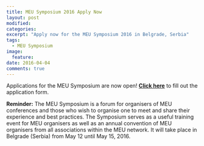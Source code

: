```yaml
---
title: MEU Symposium 2016 Apply Now
layout: post
modified:
categories:
excerpt: "Apply now for the MEU Symposium 2016 in Belgrade, Serbia"
tags: 
  - MEU Symposium
image:
  feature: 
date: 2016-04-04
comments: true
---
```


Applications for the MEU Symposium are now open! 
**[Click here](http://symposium.apply.beta-europe.org)** to fill out the application form.

**Reminder:**
The MEU Symposium is a forum for organisers of MEU conferences and those who wish to organise one to meet and share their experience and best practices. The Symposium serves as a useful training event for MEU organisers as well as an annual convention of MEU organisers from all associations within the MEU network.
It will take place in Belgrade (Serbia) from May 12 until May 15, 2016.

